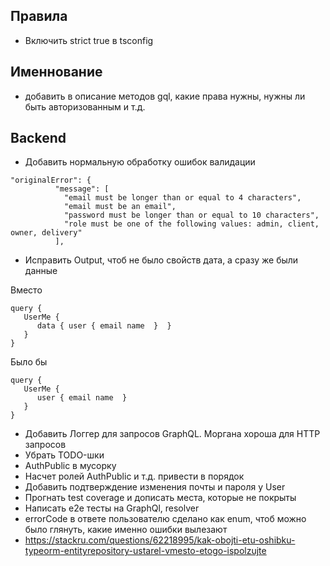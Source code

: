 ## Правила
- Включить strict true в tsconfig

## Именнование
- добавить в описание методов gql, какие права нужны, нужны ли быть авторизованным и т.д.

## Backend
- Добавить нормальную обработку ошибок валидации
```
"originalError": {
          "message": [
            "email must be longer than or equal to 4 characters",
            "email must be an email",
            "password must be longer than or equal to 10 characters",
            "role must be one of the following values: admin, client, owner, delivery"
          ],
```
- Исправить Output, чтоб не было свойств дата, а сразу же были данные

Вместо
```
query {
   UserMe {
      data { user { email name  }  } 
   }
}
```

Было бы
```
query {
   UserMe {
      user { email name  }
   }
}
```
- Добавить Логгер для запросов GraphQL. Моргана хороша для HTTP запросов
- Убрать TODO-шки
- AuthPublic в мусорку
- Насчет ролей AuthPublic и т.д. привести в порядок
- Добавить подтверждение изменения почты и пароля у User
- Прогнать test coverage и дописать места, которые не покрыты
- Написать e2e тесты на GraphQl, resolver
- errorCode в ответе пользователю сделано как enum, чтоб можно было глянуть, какие именно ошибки вылезают
- https://stackru.com/questions/62218995/kak-obojti-etu-oshibku-typeorm-entityrepository-ustarel-vmesto-etogo-ispolzujte